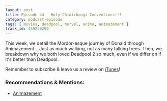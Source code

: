 ```yaml
---
layout: post
title: Episode 44 - Holy Chimichanga Conventions!!!
category: podcast-episode
tags: [ movies, deadpool, marvel, anime, animazement ]
track_id: 459250299
---
```


This week, we detail the Mordor-esque journey of Donald through Animazement... Just as much walking, not as many talking trees.  Then, we breakdown why we both loved Deadpool 2 so much, even if we differ on if it's better than Deadpool.

Remember to subscribe & leave us a review on [iTunes](https://itunes.apple.com/us/podcast/the-rick-don-show/id1229942938)!

<!--more-->

### Recommendations & Mentions:
- [Animazement](https://animazement.com/)

